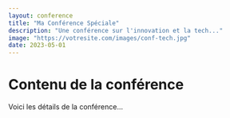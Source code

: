 ```yaml
---
layout: conference
title: "Ma Conférence Spéciale"
description: "Une conférence sur l'innovation et la tech..."
image: "https://votresite.com/images/conf-tech.jpg"
date: 2023-05-01
---
```


# Contenu de la conférence

Voici les détails de la conférence...

